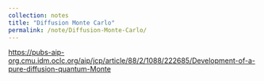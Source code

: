 ```yaml
---
collection: notes
title: "Diffusion Monte Carlo"
permalink: /note/Diffusion-Monte-Carlo/
---
```

https://pubs-aip-org.cmu.idm.oclc.org/aip/jcp/article/88/2/1088/222685/Development-of-a-pure-diffusion-quantum-Monte